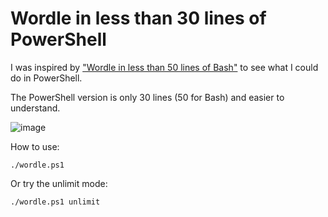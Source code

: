 # Wordle in less than 30 lines of PowerShell

I was inspired by ["Wordle in less than 50 lines of Bash"](https://gist.github.com/huytd/6a1a6a7b34a0d0abcac00b47e3d01513) to see what I could do in PowerShell.

The PowerShell version is only 30 lines (50 for Bash) and easier to understand.

![image](https://user-images.githubusercontent.com/22015149/152396748-1275d47e-4693-4f4a-8e98-e829c520f2c4.png)

How to use:
```
./wordle.ps1
```

Or try the unlimit mode:
```
./wordle.ps1 unlimit
```
